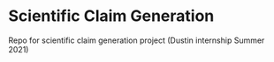 # Scientific Claim Generation
Repo for scientific claim generation project (Dustin internship Summer 2021)
